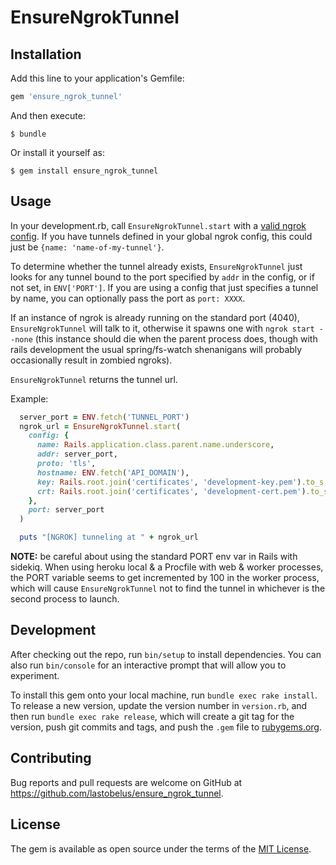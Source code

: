 # EnsureNgrokTunnel
## Installation

Add this line to your application's Gemfile:

```ruby
gem 'ensure_ngrok_tunnel'
```

And then execute:

    $ bundle

Or install it yourself as:

    $ gem install ensure_ngrok_tunnel

## Usage

In your development.rb, call `EnsureNgrokTunnel.start` with a [valid ngrok config](https://ngrok.com/docs#config). If you have tunnels defined in your global ngrok config, this could just be `{name: 'name-of-my-tunnel'}`.

To determine whether the tunnel already exists, `EnsureNgrokTunnel` just looks for any tunnel bound to the port specified by `addr` in the config, or if not set, in `ENV['PORT']`. If you are using a config that just specifies a tunnel by name, you can optionally pass the port  as `port: XXXX`.

If an instance of ngrok is already running on the standard port (4040), `EnsureNgrokTunnel` will talk to it, otherwise it spawns one with `ngrok start --none` (this instance should die when the parent process does, though with rails development the usual spring/fs-watch shenanigans will probably occasionally result in zombied ngroks).

`EnsureNgrokTunnel` returns the tunnel url.

Example:
```ruby
  server_port = ENV.fetch('TUNNEL_PORT')
  ngrok_url = EnsureNgrokTunnel.start(
    config: {
      name: Rails.application.class.parent.name.underscore,
      addr: server_port,
      proto: 'tls',
      hostname: ENV.fetch('API_DOMAIN'),
      key: Rails.root.join('certificates', 'development-key.pem').to_s,
      crt: Rails.root.join('certificates', 'development-cert.pem').to_s
    },
    port: server_port
  )

  puts "[NGROK] tunneling at " + ngrok_url
```

**NOTE:** be careful about using the standard PORT env var in Rails with sidekiq. When using heroku local & a Procfile with web & worker processes, the PORT variable seems to get incremented by 100 in the worker process, which will cause `EnsureNgrokTunnel` not to find the tunnel in whichever is the second process to launch.

## Development

After checking out the repo, run `bin/setup` to install dependencies. You can also run `bin/console` for an interactive prompt that will allow you to experiment.

To install this gem onto your local machine, run `bundle exec rake install`. To release a new version, update the version number in `version.rb`, and then run `bundle exec rake release`, which will create a git tag for the version, push git commits and tags, and push the `.gem` file to [rubygems.org](https://rubygems.org).

## Contributing

Bug reports and pull requests are welcome on GitHub at https://github.com/lastobelus/ensure_ngrok_tunnel.

## License

The gem is available as open source under the terms of the [MIT License](https://opensource.org/licenses/MIT).
